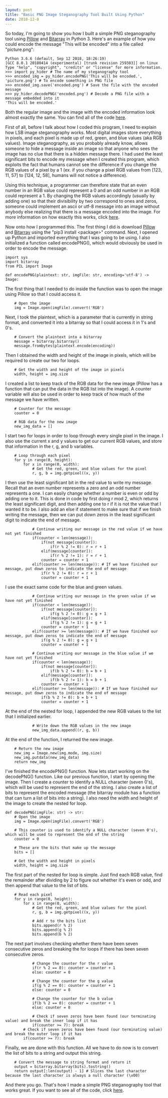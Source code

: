 ```yaml
---
layout: post
title: "Basic PNG Image Steganography Tool Built Using Python"
date: 2018-12-8
---
```


So today, I'm going to show you how I built a simple PNG steganography tool using <a href="https://python-pillow.org/">Pillow</a> and <a href="https://pypi.org/project/bitarray/">Bitarray</a> in Python 3. Here's an example of how you could encode the message "This will be encoded" into a file called "picture.png":

```
Python 3.6.6 (default, Sep 12 2018, 18:26:19) 
[GCC 8.0.1 20180414 (experimental) [trunk revision 259383]] on linux
Type "help", "copyright", "credits" or "license" for more information.
>>> import py_hider # The name of my steganography tool
>>> encoded_img = py_hider.encodePNG('This will be encoded.', 'picture.png') # To encode something in PNG file
>>> encoded_img.save('encoded.png') # Save the file with the encoded message
>>> py_hider.decodePNG('encoded.png') # Decode a PNG file with a message embedded into it
'This will be encoded.'
```

Both the regular image and the image with the encoded information look almost exactly the same. You can find all of the code <a href="https://github.com/nihaal-prasad/PyHider">here</a>.

First of all, before I talk about how I coded this program, I need to explain how LSB image steganography works. Most digital images store everything in pixels, and each pixel is made up of red, green, and blue values (aka RGB values). Image steganography, as you probably already know, allows someone to hide a message inside an image so that anyone who sees the image has no clue that there is a hidden message there. I had used the least significant bits to encode my message when I created this program, which exploits the fact that humans cannot see the difference if you change the RGB values of a pixel by a 1 (ex. if you change a pixel RGB values from [123, 11, 57] to [124, 12, 58], humans will not notice a difference).

Using this technique, a programmer can therefore state that an even number in an RGB value could represent a 0 and an odd number in an RGB could represent a 1. By changing the RGB values accordingly (usually by adding one) so that their divisibility by two correspond to ones and zeros, someone could implement an ascii or utf-8 message into an image without anybody else realizing that there is a message encoded into the image. For more information on how exactly this works, click <a href="https://en.wikipedia.org/wiki/Bit_numbering#Least_significant_bit_in_digital_steganography">here</a>.

Now onto how I programmed this. The first thing I did is download <a href="https://python-pillow.org/">Pillow</a> and <a href="https://pypi.org/project/bitarray/">Bitarray</a> using the "pip3 install \<package\>" command. Next, I opened up Python and imported everything that I was going to be using. I also initialized a function called encodePNG(), which would obviously be used in order to encode the message.

```
import sys
import bitarray
from PIL import Image

def encodePNG(plaintext: str, imgFile: str, encoding='utf-8') -> Image:
```

The first thing that I needed to do inside the function was to open the image using Pillow so that I could access it.

```
    # Open the image
    img = Image.open(imgFile).convert('RGB')
```

Next, I took the plaintext, which is a parameter that is currently in string format, and converted it into a bitarray so that I could access it in 1's and 0's.

```
    # Convert the plaintext into a bitarray
    message = bitarray.bitarray()
    message.frombytes(plaintext.encode(encoding)) 
```

Then I obtained the width and height of the image in pixels, which will be required to create our two for loops.

```
    # Get the width and height of the image in pixels
    width, height = img.size
```

I created a list to keep track of the RGB data for the new image (Pillow has a function that can put the data in the RGB list into the image). A counter variable will also be used in order to keep track of how much of the message we have written.

```
    # Counter for the message
    counter = 0

    # RGB data for the new image
    new_img_data = []
```

I start two for loops in order to loop through every single pixel in the image. I also use the current x and y values to get our current RGB values, and store that information in the r, g, and b variables.

```
    # Loop through each pixel
    for y in range(0, height):
        for x in range(0, width):
            # Get the red, green, and blue values for the pixel
            r, g, b = img.getpixel((x, y))
```

I then use the least significant bit in the red value to write my message. Recall that an even number represents a zero and an odd number represents a one. I can easily change whether a number is even or odd by adding one to it. This is done in code by first doing r mod 2, which returns the least significant digit, and then adding one to r if it is not the value that I wanted it to be. I also add an else if statement to make sure that if we finish writing the message, then we can put down zeros in the least significant digit to indicate the end of message.

```
            # Continue writing our message in the red value if we have not yet finished
            if(counter < len(message)):
                if(not message[counter]):
                    if(r % 2 != 0): r = r + 1
                elif(message[counter]):
                    if(r % 2 != 1): r = r + 1
                counter = counter + 1
            elif(counter >= len(message)): # If we have finished our message, put down zeros to indicate the end of message
                if(r % 2 != 0): r = r + 1
                counter = counter + 1
```

I use the exact same code for the blue and green values.

```
            # Continue writing our message in the green value if we have not yet finished
            if(counter < len(message)):
                if(not message[counter]):
                    if(g % 2 != 0): g = g + 1
                elif(message[counter]):
                    if(g % 2 != 1): g = g + 1
                counter = counter + 1
            elif(counter >= len(message)): # If we have finished our message, put down zeros to indicate the end of message
                if(g % 2 != 0): g = g + 1
                counter = counter + 1

            # Continue writing our message in the blue value if we have not yet finished
            if(counter < len(message)):
                if(not message[counter]):
                    if(b % 2 != 0): b = b + 1
                elif(message[counter]):
                    if(b % 2 != 1): b = b + 1
                counter = counter + 1
            elif(counter >= len(message)): # If we have finished our message, put down zeros to indicate the end of message
                if(b % 2 != 0): b = b + 1
                counter = counter + 1
```

At the end of the nested for loop, I appended the new RGB values to the list that I initialized earlier.

```
            # Write down the RGB values in the new image
            new_img_data.append((r, g, b))
```

At the end of the function, I returned the new image.

```
    # Return the new image
    new_img = Image.new(img.mode, img.size)
    new_img.putdata(new_img_data)
    return new_img
```

I've finished the encodePNG() function. Now lets start working on the decodePNG() function. Like our previous function, I start by opening the image. Then I create a counter to identify a NULL character (seven 0's), which will be used to represent the end of the string. I also create a list of bits to represent the encoded message (the bitarray module has a function that can turn a list of bits into a string). I also need the width and height of the image to create the nested for loop.

```
def decodePNG(imgFile: str) -> str:
    # Open the image
    img = Image.open(imgFile).convert('RGB')

    # This counter is used to identify a NULL character (seven 0's), which will be used to represent the end of the string
    counter = 0

    # These are the bits that make up the message
    bits = []

    # Get the width and height in pixels
    width, height = img.size
```

The first part of the nested for loop is simple. Just find each RGB value, find the remainder after dividing by 2 to figure out whether it's even or odd, and then append that value to the list of bits.

```
    # Read each pixel
    for y in range(0, height):
        for x in range(0, width):
            # Get the red, green, and blue values for the pixel
            r, g, b = img.getpixel((x, y))

            # Add r to the bits list
            bits.append(r % 2)
            bits.append(g % 2)
            bits.append(b % 2) 
```

The next part involves checking whether there have been seven consecutive zeros and breaking the for loops if there has been seven consecutive zeros.

```
            # Change the counter for the r value
            if(r % 2 == 0): counter = counter + 1
            else: counter = 0

            # Change the counter for the g value
            if(g % 2 == 0): counter = counter + 1
            else: counter = 0

            # Change the counter for the b value
            if(b % 2 == 0): counter = counter + 1
            else: counter = 0

            # Check if seven zeros have been found (our terminating value) and break the inner loop if it has
            if(counter >= 7): break
        # Check if seven zeros have been found (our terminating value) and break the outer loop if it has
        if(counter >= 7): break
```

Finally, we are done with this function. All we have to do now is to convert the list of bits to a string and output this string.

```
    # Convert the message to string format and return it
    output = bitarray.bitarray(bits).tostring()
    return output[:len(output) - 1] # Slices the last character because the last character is always a null character (\x00)
```

And there you go. That's how I made a simple PNG steganography tool that works great. If you want to see all of the code, click <a href="https://github.com/nihaal-prasad/PyHider/blob/master/py_hider.py">here</a>.
